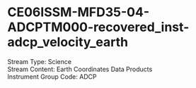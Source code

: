 # CE06ISSM-MFD35-04-ADCPTM000-recovered_inst-adcp_velocity_earth

Stream Type: Science<br>
Stream Content: Earth Coordinates Data Products<br>
Instrument Group Code: ADCP<br>
